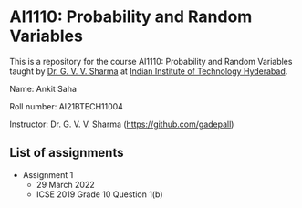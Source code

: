 # AI1110: Probability and Random Variables
This is a repository for the course AI1110: Probability and Random Variables taught by [Dr. G. V. V. Sharma](https://www.iith.ac.in/~gadepall/) at [Indian Institute of Technology Hyderabad](https://iith.ac.in/).

Name: Ankit Saha

Roll number: AI21BTECH11004

Instructor: Dr. G. V. V. Sharma (https://github.com/gadepall)

## List of assignments
- Assignment 1 
  - 29 March 2022 
  - ICSE 2019 Grade 10 Question 1(b) 
